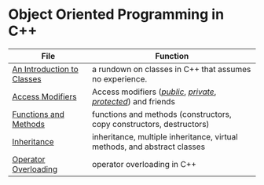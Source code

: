 # Object Oriented Programming in C++
| File | Function |
| ---- | -------- |
| [An Introduction to Classes](https://github.com/EthanC2/Notes-and-Writeups/blob/main/C%2B%2B/Object-Oriented%20Programming/An%20Introduction%20to%20Classes.md) | a rundown on classes in C++ that assumes no experience. | 
| [Access Modifiers](https://github.com/EthanC2/Notes-and-Writeups/blob/main/C++/Object-Oriented%20Programming/Access%20Modifiers.md) | Access modifiers ([_public_](https://www.tutorialspoint.com/cplusplus/cpp_class_access_modifiers.htm), [_private_](https://www.tutorialspoint.com/cplusplus/cpp_class_access_modifiers.htm), [_protected_](https://www.tutorialspoint.com/cplusplus/cpp_class_access_modifiers.htm)) and friends |
| [Functions and Methods](https://github.com/EthanC2/Notes-and-Writeups/blob/main/C%2B%2B/Object-Oriented%20Programming/Methods.md) | functions and methods (constructors, copy constructors, destructors) |
| [Inheritance](https://github.com/EthanC2/Notes-and-Writeups/blob/main/C%2B%2B/Object-Oriented%20Programming/Inheritance.md) | inheritance, multiple inheritance, virtual methods, and abstract classes |
| [Operator Overloading](https://github.com/EthanC2/Notes-and-Writeups/blob/main/C%2B%2B/Object-Oriented%20Programming/Operator%20Overloading.md) | operator overloading in C++ |
